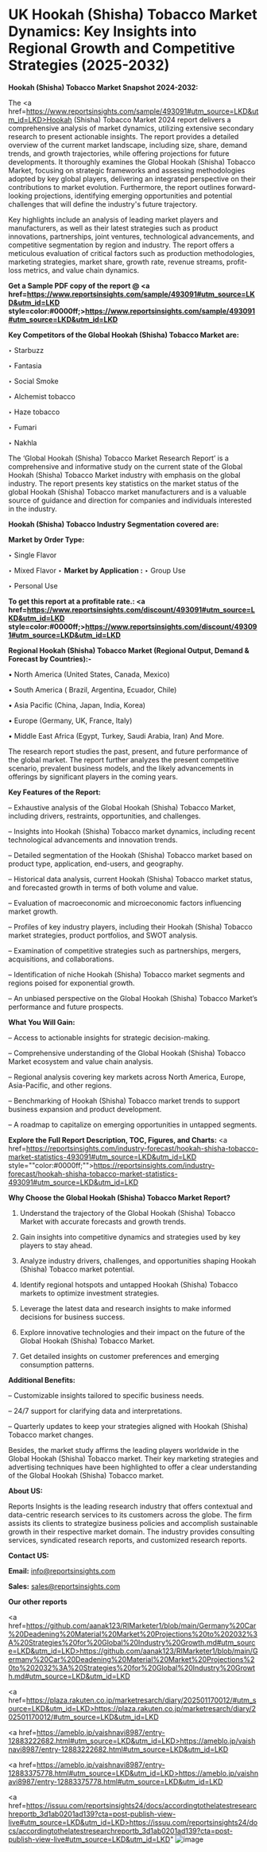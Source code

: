 # UK Hookah (Shisha) Tobacco Market Dynamics: Key Insights into Regional Growth and Competitive Strategies (2025-2032)

<strong>Hookah (Shisha) Tobacco Market Snapshot 2024-2032:</strong>

The <a href=https://www.reportsinsights.com/sample/493091#utm_source=LKD&utm_id=LKD>Hookah (Shisha) Tobacco Market 2024 report</a> delivers a comprehensive analysis of market dynamics, utilizing extensive secondary research to present actionable insights. The report provides a detailed overview of the current market landscape, including size, share, demand trends, and growth trajectories, while offering projections for future developments. It thoroughly examines the Global Hookah (Shisha) Tobacco Market, focusing on strategic frameworks and assessing methodologies adopted by key global players, delivering an integrated perspective on their contributions to market evolution. Furthermore, the report outlines forward-looking projections, identifying emerging opportunities and potential challenges that will define the industry's future trajectory.

Key highlights include an analysis of leading market players and manufacturers, as well as their latest strategies such as product innovations, partnerships, joint ventures, technological advancements, and competitive segmentation by region and industry. The report offers a meticulous evaluation of critical factors such as production methodologies, marketing strategies, market share, growth rate, revenue streams, profit-loss metrics, and value chain dynamics.

<strong>Get a Sample PDF copy of the report @ <a href=https://www.reportsinsights.com/sample/493091#utm_source=LKD&utm_id=LKD style=color:#0000ff;>https://www.reportsinsights.com/sample/493091#utm_source=LKD&utm_id=LKD</a></strong>

<strong>Key Competitors of the Global Hookah (Shisha) Tobacco Market are:</strong>

‣ Starbuzz

‣ Fantasia

‣ Social Smoke

‣ Alchemist tobacco

‣ Haze tobacco

‣ Fumari

‣ Nakhla

The ‘Global Hookah (Shisha) Tobacco Market Research Report’ is a comprehensive and informative study on the current state of the Global Hookah (Shisha) Tobacco Market industry with emphasis on the global industry. The report presents key statistics on the market status of the global Hookah (Shisha) Tobacco market manufacturers and is a valuable source of guidance and direction for companies and individuals interested in the industry.

<strong>Hookah (Shisha) Tobacco Industry Segmentation covered are:</strong>

<strong>Market by Order Type: </strong>

‣ Single Flavor

‣ Mixed Flavor
‣ 
<strong>Market by Application :</strong>
‣ Group Use

‣ Personal Use

<strong>To get this report at a profitable rate.: <a href=https://www.reportsinsights.com/discount/493091#utm_source=LKD&utm_id=LKD style=color:#0000ff;>https://www.reportsinsights.com/discount/493091#utm_source=LKD&utm_id=LKD</a></strong>

<strong>Regional Hookah (Shisha) Tobacco Market (Regional Output, Demand &amp; Forecast by Countries):-</strong>

• North America (United States, Canada, Mexico)

• South America ( Brazil, Argentina, Ecuador, Chile)

• Asia Pacific (China, Japan, India, Korea)

• Europe (Germany, UK, France, Italy)

• Middle East Africa (Egypt, Turkey, Saudi Arabia, Iran) And More.

The research report studies the past, present, and future performance of the global market. The report further analyzes the present competitive scenario, prevalent business models, and the likely advancements in offerings by significant players in the coming years.

<strong>Key Features of the Report:</strong>

– Exhaustive analysis of the Global Hookah (Shisha) Tobacco Market, including drivers, restraints, opportunities, and challenges.

– Insights into Hookah (Shisha) Tobacco market dynamics, including recent technological advancements and innovation trends.

– Detailed segmentation of the Hookah (Shisha) Tobacco market based on product type, application, end-users, and geography.

– Historical data analysis, current Hookah (Shisha) Tobacco market status, and forecasted growth in terms of both volume and value.

– Evaluation of macroeconomic and microeconomic factors influencing market growth.

– Profiles of key industry players, including their Hookah (Shisha) Tobacco market strategies, product portfolios, and SWOT analysis.

– Examination of competitive strategies such as partnerships, mergers, acquisitions, and collaborations.

– Identification of niche Hookah (Shisha) Tobacco market segments and regions poised for exponential growth.

– An unbiased perspective on the Global Hookah (Shisha) Tobacco Market’s performance and future prospects.

<strong>What You Will Gain:</strong>

– Access to actionable insights for strategic decision-making.

– Comprehensive understanding of the Global Hookah (Shisha) Tobacco Market ecosystem and value chain analysis.

– Regional analysis covering key markets across North America, Europe, Asia-Pacific, and other regions.

– Benchmarking of Hookah (Shisha) Tobacco market trends to support business expansion and product development.

– A roadmap to capitalize on emerging opportunities in untapped segments.

<strong>Explore the Full Report Description, TOC, Figures, and Charts:</strong>
<a href=https://reportsinsights.com/industry-forecast/hookah-shisha-tobacco-market-statistics-493091#utm_source=LKD&utm_id=LKD style=""color:#0000ff;"">https://reportsinsights.com/industry-forecast/hookah-shisha-tobacco-market-statistics-493091#utm_source=LKD&utm_id=LKD</a>

<strong>Why Choose the Global Hookah (Shisha) Tobacco Market Report?</strong>

1. Understand the trajectory of the Global Hookah (Shisha) Tobacco Market with accurate forecasts and growth trends.

2. Gain insights into competitive dynamics and strategies used by key players to stay ahead.

3. Analyze industry drivers, challenges, and opportunities shaping Hookah (Shisha) Tobacco market potential.

4. Identify regional hotspots and untapped Hookah (Shisha) Tobacco markets to optimize investment strategies.

5. Leverage the latest data and research insights to make informed decisions for business success.

6. Explore innovative technologies and their impact on the future of the Global Hookah (Shisha) Tobacco Market.

7. Get detailed insights on customer preferences and emerging consumption patterns.

<strong>Additional Benefits:</strong>

– Customizable insights tailored to specific business needs.

– 24/7 support for clarifying data and interpretations.

– Quarterly updates to keep your strategies aligned with Hookah (Shisha) Tobacco market changes.

Besides, the market study affirms the leading players worldwide in the Global Hookah (Shisha) Tobacco market. Their key marketing strategies and advertising techniques have been highlighted to offer a clear understanding of the Global Hookah (Shisha) Tobacco market.

<strong><strong>About US</strong>:</strong>

Reports Insights is the leading research industry that offers contextual and data-centric research services to its customers across the globe. The firm assists its clients to strategize business policies and accomplish sustainable growth in their respective market domain. The industry provides consulting services, syndicated research reports, and customized research reports.

<strong>Contact US:</strong>

<p class=><b>Email:</b> <a href=mailto:info@reportsinsights.com>info@reportsinsights.com</a></p>
<p class=><b>Sales:</b> <a href=mailto:sales@reportsinsights.com>sales@reportsinsights.com</a></p>

<strong>Our other reports</strong>

<a href=https://github.com/aanak123/RIMarketer1/blob/main/Germany%20Car%20Deadening%20Material%20Market%20Projections%20to%202032%3A%20Strategies%20for%20Global%20Industry%20Growth.md#utm_source=LKD&utm_id=LKD>https://github.com/aanak123/RIMarketer1/blob/main/Germany%20Car%20Deadening%20Material%20Market%20Projections%20to%202032%3A%20Strategies%20for%20Global%20Industry%20Growth.md#utm_source=LKD&utm_id=LKD</a>

<a href=https://plaza.rakuten.co.jp/marketresarch/diary/202501170012/#utm_source=LKD&utm_id=LKD>https://plaza.rakuten.co.jp/marketresarch/diary/202501170012/#utm_source=LKD&utm_id=LKD</a>

<a href=https://ameblo.jp/vaishnavi8987/entry-12883222682.html#utm_source=LKD&utm_id=LKD>https://ameblo.jp/vaishnavi8987/entry-12883222682.html#utm_source=LKD&utm_id=LKD</a>

<a href=https://ameblo.jp/vaishnavi8987/entry-12883375778.html#utm_source=LKD&utm_id=LKD>https://ameblo.jp/vaishnavi8987/entry-12883375778.html#utm_source=LKD&utm_id=LKD</a>

<a href=https://issuu.com/reportsinsights24/docs/accordingtothelatestresearchreportb_3d1ab0201ad139?cta=post-publish-view-live#utm_source=LKD&utm_id=LKD>https://issuu.com/reportsinsights24/docs/accordingtothelatestresearchreportb_3d1ab0201ad139?cta=post-publish-view-live#utm_source=LKD&utm_id=LKD</a>"
![image](https://github.com/user-attachments/assets/a94396a1-c3b5-4558-a674-e6818bc989ba)

